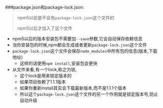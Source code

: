 ###package.json和package-lock.json:

> npm5以前是不会有`package-lock.json`这个文件的
>
> npm5以后才加入了这个文件

- npm5以后的版本安装包不需要加`--save`参数,它会自动保存依赖信息
- 当你安装包的时候,npm都会生成或者更新`package-lock.json`这个文件
- `package-lock.json`这个文件会保存`node_modules`中所有包的信息(版本,下载地址)
  - 这样的话使用`npm install`,安装包会更快
- 从文件来看,有一个lock,称之为锁,
  - 这个lock是用来锁定版本的
  - 如果项目依赖了1.1.1版本
  - 如果你重新install其实会下载最新版本,而不是1.1.1个版本
  - 所以这个`package-lock.json`这个文件的另一个作用就是锁定版本号,防止自动升级

